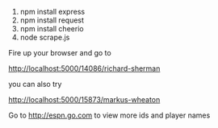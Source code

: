 1. npm install express
2. npm install request
3. npm install cheerio
4. node scrape.js

Fire up your browser and go to

[http://localhost:5000/14086/richard-sherman](http://localhost:5000/14086/richard-sherman)

you can also try

[http://localhost:5000/15873/markus-wheaton](http://localhost:5000/15873/markus-wheaton)

Go to http://espn.go.com to view more ids and player names

